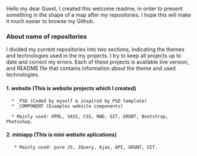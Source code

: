 Hello my dear Guest, I created this welcome readme, in order to present something in the shape of a map after my repositories. I hope this will make it much easier to browse my Github. 
    
    
   ### About name of repositories
   I divided my current repositories into two sections, indicating the themes and technologies used in the my projects.
   I try to keep all projects up to date and correct my errors. Each of these projects is available live version, and README file that        contains information about the theme and used technologies.  
   
   #### 1. website (This is website projects which I created)
   
      * _PSD (Coded by myself & inspired by PSD template)
      * _COMPONENT (Examples website components)
      
      * Mainly used: HTML, SASS, CSS, RWD, GIT, GRUNT, Bootstrap, Photoshop.
   
   #### 2. miniapp (This is mini website aplications)
        
       * Mainly used: pure JS, JQuery, Ajax, API, GRUNT, GIT.
